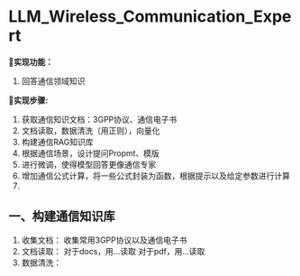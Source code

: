 # **LLM_Wireless_Communication_Expert**

🎯**实现功能：**
1. 回答通信领域知识

🚩**实现步骤:**
1. 获取通信知识文档：3GPP协议、通信电子书
2. 文档读取，数据清洗（用正则），向量化
3. 构建通信RAG知识库
4. 根据通信场景，设计提问Propmt、模版
5. 进行微调，使得模型回答更像通信专家
6. 增加通信公式计算，将一些公式封装为函数，根据提示以及给定参数进行计算
7. 

## 一、构建通信知识库
1. 收集文档：
收集常用3GPP协议以及通信电子书
2. 文档读取：
对于docs，用...读取
对于pdf，用...读取
3. 数据清洗：
